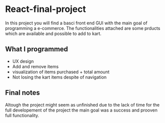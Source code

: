# React-final-project

In this project you will find a basci front end GUI
with the main goal of programming a e-commerce.
The functionalities attached are some prducts
which are available and possible to add to kart.

## What I programmed

- UX design
- Add and remove items
- visualization of items purchased + total amount
- Not losing the kart items despite of navigation

## Final notes

Altough the project might seem as unfinished due to the lack
of time for the full developement of the project the main goal
was a success and prooven full functionality.
